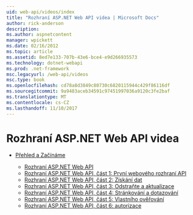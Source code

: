 ```yaml
---
uid: web-api/videos/index
title: "Rozhraní ASP.NET Web API videa | Microsoft Docs"
author: rick-anderson
description: 
ms.author: aspnetcontent
manager: wpickett
ms.date: 02/16/2012
ms.topic: article
ms.assetid: 8ed7e133-707b-43e6-bce4-e9d266935573
ms.technology: dotnet-webapi
ms.prod: .net-framework
msc.legacyurl: /web-api/videos
msc.type: book
ms.openlocfilehash: cd78a8d3849c80730c6820115944c429f86116df
ms.sourcegitcommit: 9a9483aceb34591c97451997036a9120c3fe2baf
ms.translationtype: MT
ms.contentlocale: cs-CZ
ms.lasthandoff: 11/10/2017
---
```

<a name="aspnet-web-api-videos"></a>Rozhraní ASP.NET Web API videa
====================
- [Přehled a Začínáme](getting-started/index.md)

    - [Rozhraní ASP.NET Web API](getting-started/aspnet-web-api.md)
    - [Rozhraní ASP.NET Web API, část 1: První webového rozhraní API](getting-started/your-first-web-api.md)
    - [Rozhraní ASP.NET Web API, část 2: Získání dat](getting-started/getting-data.md)
    - [Rozhraní ASP.NET Web API, část 3: Odstraňte a aktualizace](getting-started/delete-and-update.md)
    - [Rozhraní ASP.NET Web API, část 4: Stránkování a dotazování](getting-started/paging-and-querying.md)
    - [Rozhraní ASP.NET Web API, část 5: Vlastního ověřování](getting-started/custom-validation.md)
    - [Rozhraní ASP.NET Web API, část 6: autorizace](getting-started/authorization.md)
